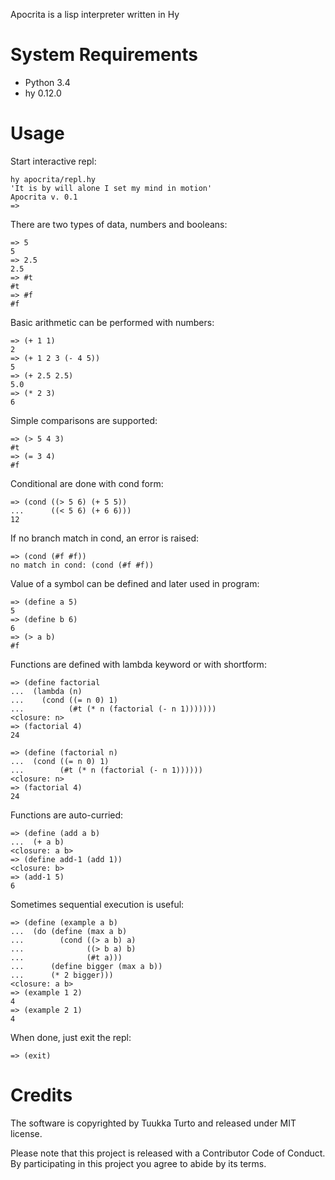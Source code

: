 Apocrita is a lisp interpreter written in Hy

System Requirements
===================
- Python 3.4
- hy 0.12.0

Usage
=====

Start interactive repl:

```
hy apocrita/repl.hy
'It is by will alone I set my mind in motion'
Apocrita v. 0.1
=> 
```

There are two types of data, numbers and booleans:

```
=> 5
5
=> 2.5
2.5
=> #t
#t
=> #f
#f
```

Basic arithmetic can be performed with numbers:

```
=> (+ 1 1)
2
=> (+ 1 2 3 (- 4 5))
5
=> (+ 2.5 2.5)
5.0
=> (* 2 3)
6
```

Simple comparisons are supported:

```
=> (> 5 4 3)
#t
=> (= 3 4)
#f
```

Conditional are done with cond form:

```
=> (cond ((> 5 6) (+ 5 5))
...      ((< 5 6) (+ 6 6)))
12
```

If no branch match in cond, an error is raised:

```
=> (cond (#f #f))
no match in cond: (cond (#f #f))
```

Value of a symbol can be defined and later used in program:

```
=> (define a 5)
5
=> (define b 6)
6
=> (> a b)
#f
```

Functions are defined with lambda keyword or with shortform:

```
=> (define factorial
...  (lambda (n)
...    (cond ((= n 0) 1)
...          (#t (* n (factorial (- n 1)))))))
<closure: n>
=> (factorial 4)
24

=> (define (factorial n)
...  (cond ((= n 0) 1)
...        (#t (* n (factorial (- n 1))))))
<closure: n>
=> (factorial 4)
24
```

Functions are auto-curried:

```
=> (define (add a b)
...  (+ a b)
<closure: a b>
=> (define add-1 (add 1))
<closure: b>
=> (add-1 5)
6
```

Sometimes sequential execution is useful:

```
=> (define (example a b)
...  (do (define (max a b)
...        (cond ((> a b) a)
...              ((> b a) b)
...              (#t a)))
...      (define bigger (max a b))
...      (* 2 bigger)))
<closure: a b>
=> (example 1 2)
4
=> (example 2 1)
4
```

When done, just exit the repl:

```
=> (exit)
```

Credits
=======
The software is copyrighted by Tuukka Turto and released under MIT license.

Please note that this project is released with a Contributor Code of Conduct. By participating in this project you agree to abide by its terms.
